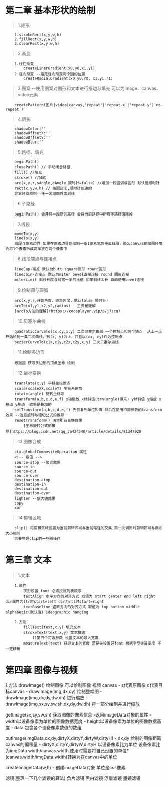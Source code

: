# 第二章 基本形状的绘制

> 1.矩形
```
    1.strokeRect(x,y,w,h)
    2.fillRect(x,y,w,h)
    3.clearRect(x,y,w,h)
```

> 2.渐变
```
    1.线性渐变
        createLinerGradient(x0,y0,x1,y1)
    2.径向渐变 --指定径向渐变两个圆的位置
        createRadialGradient(x0,y0,r0, x1,y1,r1)
```
> 3.图案 --使用图案对图形和文本进行描边与填充 可以为image、canvas、video元素
```
    createPattern(图片|video|canvas,'repeat'|'repeat-x'|'repeat-y'|'no-repeat')
```
> 4.阴影
```
    shadowColor:''
    shadowOffsetX:''
    shadowOffsetY:''
    shadowBlur:'' 
```
> 5.路径、填充
```
    beginPath()
    closePath() // 手动闭合路径
    fill() //填充
    stroke() //描边
    arc(x,y,r,sAngle,eAngle,顺时针=false) //增加一段圆弧或圆形 默认是顺时针
    rect(x,y,w,h) // 按照封闭,顺时针创建的
    非零环绕原则--任一区域向外面划线
```
> 6.子路径
```
    beginPath() 会开启一段新的路径 会将当前路径中所有子路径清除掉
```

> 7.线段
```
    moveTo(x,y)
    lineTo(x,y)
    线段与像素边界 如果在像素边界处绘制一条1像素宽的垂直线段，那么canvas的绘图环境会将1个像素拆成两半放在两个像素中
```
> 8.线段端点与连接点
```
    lineCap-端点 默认为butt square矩形 round圆形
    lineJoin-连接点 默认为miter bevel直接连接 round 圆形连接
    miterLimit 斜线长度与线宽一半的比值 如果斜线太长 自动使用bevel连接
```

> 9.绘制圆与圆弧
```
    arc(x,y,r,开始角度，结束角度，默认false 顺时针)
    arcTo(x1,y1,x2,y2,radius) --主要是理解
    [arcTo方法的理解](https://codeplayer.vip/p/j7scu)
```
    
> 10.贝塞尔曲线
```
    quadraticCurveTo(cx,cy,x,y) 二次贝塞尔曲线 一个控制点和两个锚点  从上一点开始绘制一条二次曲线，到(x, y)为止，并且以(cx, cy)作为控制点
    bezierCurveTo(c1x,c1y,c2x,c2y,x,y) 三次贝塞尔曲线 
```

> 11.绘制多边形
```
    根据圆 获取多边形的顶点坐标 绘制
```

> 12.坐标变换
```
    translate(x,y) 平移坐标原点
    scale(scaleXX,scaleY) 坐标系缩放
    rotate(angle) 旋转坐标系 
    transform(a,b,c,d,e,f) x轴缩放 x倾斜值(tan(angle)得来) y倾斜值 y缩放 x移动 y移动  效果是叠加的
    setTransform(a,b,c,d,e,f) 先恢复到单位矩阵 然后在使用相同参数的transform效果 --注意旋转与错切公式的推导
    resetTransform() 清空所有变换效果
        [坐标旋转公式的推导]https://blog.csdn.net/qq_36424540/article/details/81347920
```

> 13.图像合成
```
    ctx.globalCompositeOperation 属性
    <!-- 取值 -->
    source-atop --聚光效果
    source-in
    source-out
    source-over
    destination-atop
    destination-in
    destination-out
    destination-over
    lighter --放大镜效果
    copy
    xor
```

> 14.剪辑区域
```
    clip() 将剪辑区域设置为当前剪辑区域与当前路径的交集,第一次调用时剪辑区域与画布大小相同
    需要整理clip的一些骚操作
```
# 第三章 文本
    
> 1.文本
```
    1.属性
        字形设置 font 必须按照列表顺序
        textAlign 水平方向的对齐方式 取值为 start center end left right dir属性为ltr时start=left dir为rtl时start=right
        textBaseline 竖直方向的对齐方式 取值为 top bottom middle alphabetic(默认值) ideographic hanging 

    2.方法
        fillText(text,x,y) 填充文本
        strokeText(text,x,y) 文本描边
            1)第四个可选参数 设置文本的最大宽度
        measureText(text) 获取文本的宽度 需要先设置好font 根据字型计算宽度 不一定精确
```

# 第四章 图像与视频

1.方法
drawImage() 绘制图像 可以绘制图像 视频 canvas
    - s代表原图像 d代表目标canvas
    - drawImage(img,dx,dy) 绘制整幅图
    - drawImage(img,dx,dy,dw,dh) 进行缩放
    - drawImage(img,sx,sy,sw,sh,dx,dy,dw,dh) 将一部分绘制并进行缩放

getImage(sx,sy,sw,sh) 获取图像的像素信息
    -返回imageData对象的属性
     - width以设备像素为单位的图像数据宽度
     - height以设备像素为单位的图像数据高度
     - data 包含各个设备像素数值的数组

putImage(imgData,dx,dy,dirtyX,dirtyY,dirtyW,dirtyH)
    - dx,dy 绘制的图像距离canvas的偏移量
    - dirtyX,dirtyY,dirtyW,dirtyH 以设备像素比为单位   设备像素比为imgData.width/canvas.width  使用时需要将自己设置的单位*(canvas.width/imgData.width)转换为在canvas中的单位

createImageData(w,h) 
    - 创建imageData对象 单位是css像素

滤镜(整理一下几个滤镜的算法) 
     负片滤镜
     黑白滤镜
     浮雕滤镜
     墨镜滤镜